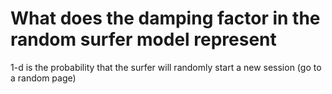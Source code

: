 # What does the damping factor in the random surfer model represent
1-d is the probability that the surfer will randomly start a new session (go to a random page)

